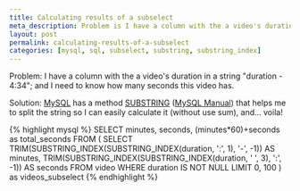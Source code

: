 ```yaml
---
title: Calculating results of a subselect
meta_description: Problem is I have a column with the a video's duration in a string duration and I need to know how many seconds this video has.
layout: post
permalink: calculating-results-of-a-subselect
categories: [mysql, sql, subselect, substring, substring_index]
---
```

Problem:
I have a column with the a video's duration in a string "duration - 4:34"; and I need to know how many seconds this video has.

Solution:
<a href="http://dev.mysql.com/doc/refman/5.0/en/string-functions.html" target="_blank">MySQL</a> has a method <a href="http://dev.mysql.com/doc/refman/5.0/en/string-functions.html#function_substring-index" target="_blank">SUBSTRING</a> (<a href="http://dev.mysql.com/doc/refman/5.0/en/string-functions.html#function_substring-index" target="_blank">MySQL Manual</a>) that helps me to split the string so I can easily calculate it (without use sum), and&#8230; voila!

{% highlight mysql %}
SELECT minutes, seconds, 
       (minutes*60)+seconds as total_seconds 
       FROM (
  SELECT 
      TRIM(SUBSTRING_INDEX(SUBSTRING_INDEX(duration, ':', 1), '-', -1)) AS minutes,
      TRIM(SUBSTRING_INDEX(SUBSTRING_INDEX(duration, ' ', 3), ':', -1)) AS seconds
    FROM video
      WHERE duration IS NOT NULL
      LIMIT 0, 100
) as videos_subselect
{% endhighlight %}
